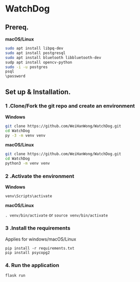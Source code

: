 # WatchDog

## Prereq.

**macOS/Linux**

```bash
sudo apt install libpq-dev
sudo apt install postgresql
sudo apt install bluetooth libbluetooth-dev
sudp apt install opencv-python
sudo -i -u postgres
psql
\password

```

## Set up & Installation.

### 1 .Clone/Fork the git repo and create an environment 
                    
**Windows**
          
```bash
git clone https://github.com/WeiHanWong/WatchDog.git
cd WatchDog
py -3 -m venv venv

```
          
**macOS/Linux**
          
```bash
git clone https://github.com/WeiHanWong/WatchDog.git
cd WatchDog
python3 -m venv venv

```

### 2 .Activate the environment
          
**Windows** 

```venv\Scripts\activate```
          
**macOS/Linux**

```. venv/bin/activate```
or
```source venv/bin/activate```

### 3 .Install the requirements

Applies for windows/macOS/Linux

```
pip install -r requirements.txt
pip install psycopg2
```

### 4. Run the application 

```
flask run
```
